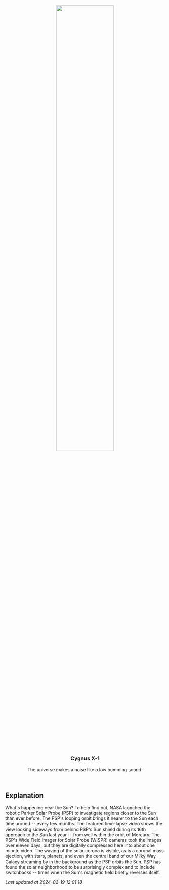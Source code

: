 <p align='center'>
    <a href='https://www.youtube.com/embed/x-wX-wClfig?rel=0'><img src='https://images.unsplash.com/photo-1610296669228-602fa827fc1f' width='60%' /></a>
    <h3 align="center">Cygnus X-1</h3>
    <p align="center">The universe makes a noise like a low humming sound.</p>
</p>
<br/>

Explanation
--
What's happening near the Sun?  To help find out, NASA launched the robotic Parker Solar Probe (PSP) to investigate regions closer to the Sun than ever before. The PSP's looping orbit brings it nearer to the Sun each time around -- every few months. The featured time-lapse video shows the view looking sideways from behind PSP's Sun shield during its 16th approach to the Sun last year -- from well within the orbit of Mercury.  The PSP's Wide Field Imager for Solar Probe (WISPR) cameras took the images over eleven days, but they are digitally compressed here into about one minute video.  The waving of the solar corona is visible, as is a coronal mass ejection, with stars, planets, and even the central band of our Milky Way Galaxy streaming by in the background as the PSP orbits the Sun. PSP has found the solar neighborhood to be surprisingly complex and to include switchbacks -- times when the Sun's magnetic field briefly reverses itself.


*Last updated at 2024-02-19 12:01:18*
